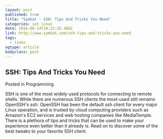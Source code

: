 ```yaml
---
layout: post 
published: true 
title: "Symkat - SSH: Tips And Tricks You Need" 
categories: ssh linux
date: 2016-06-14T19:22:25.488Z 
link: http://www.symkat.com/ssh-tips-and-tricks-you-need 
tags:
  - links
ogtype: article 
bodyclass: post 
---
```


## SSH: Tips And Tricks You Need
Posted in Programming
 
SSH is one of the most widely used protocols for connecting to remote shells. While there are numerous SSH clients the most-used still remains OpenSSH's ssh. OpenSSH has been the default ssh client for every major Linux operation, and is trusted by cloud computing providers such as Amazon's EC2 services and web hosting companies like MediaTemple. There is a plethora of tips and tricks that can be used to make your experience even better than it already is. Read on to discover some of the best tweaks to your favorite SSH client.
